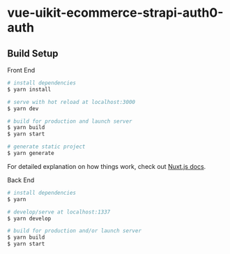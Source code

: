 # vue-uikit-ecommerce-strapi-auth0-auth

## Build Setup

Front End

```bash
# install dependencies
$ yarn install

# serve with hot reload at localhost:3000
$ yarn dev

# build for production and launch server
$ yarn build
$ yarn start

# generate static project
$ yarn generate
```

For detailed explanation on how things work, check out [Nuxt.js docs](https://nuxtjs.org).


Back End

```bash
# install dependencies
$ yarn

# develop/serve at localhost:1337
$ yarn develop

# build for production and/or launch server
$ yarn build
$ yarn start


```

